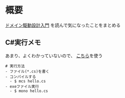 # 概要

[ドメイン駆動設計入門](https://www.amazon.co.jp/dp/479815072X)
を読んで気になったことをまとめる

## C#実行メモ

あまり、よくわかっていないので、
[こちら](https://qiita.com/matsuda_sinsuke/items/76068f4c396887459803)を使う

```
# 実行方法
- ファイル(*.cs)を書く
- コンパイルする
  - $ mcs hello.cs
- exeファイル実行
  - $ mono hello.cs
```

